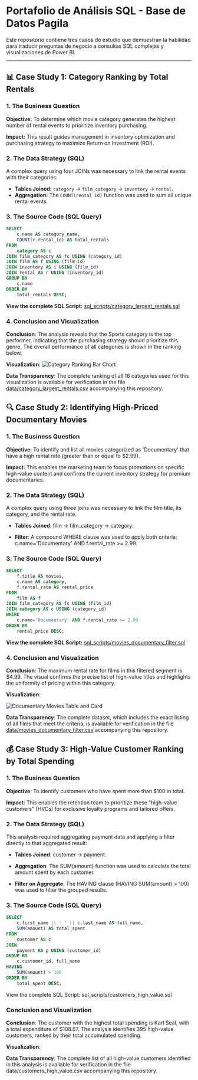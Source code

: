 # Portafolio de Análisis SQL - Base de Datos Pagila

Este repositorio contiene tres casos de estudio que demuestran la habilidad para traducir preguntas de negocio a consultas SQL complejas y visualizaciones de Power BI.

---

## 📊 Case Study 1: Category Ranking by Total Rentals

### 1. The Business Question
**Objective:** To determine which movie category generates the highest number of rental events to prioritize inventory purchasing.

**Impact:** This result guides management in inventory optimization and purchasing strategy to maximize Return on Investment (ROI).

### 2. The Data Strategy (SQL)
A complex query using four JOINs was necessary to link the rental events with their categories:
* **Tables Joined:** `category` → `film_category` → `inventory` → `rental`.
* **Aggregation:** The `COUNT(rental_id)` function was used to sum all unique rental events.

### 3. The Source Code (SQL Query)
```sql
SELECT
    c.name AS category_name,
    COUNT(r.rental_id) AS total_rentals
FROM
    category AS c
JOIN film_category AS fc USING (category_id)
JOIN film AS f USING (film_id)
JOIN inventory AS i USING (film_id)
JOIN rental AS r USING (inventory_id)
GROUP BY
    c.name
ORDER BY
    total_rentals DESC;
```
**View the complete SQL Script:** [sql_scripts/category_largest_rentals.sql](./sql_scripts/category_largest_rentals.sql)

### 4. Conclusion and Visualization

**Conclusion**:
The analysis reveals that the Sports category is the top performer, indicating that the purchasing strategy should prioritize this genre. The overall performance of all categories is shown in the ranking below.

**Visualization**:
![Category Ranking Bar Chart](visualizations/category_largest_rentals.png) 

**Data Transparency**:
The complete ranking of all 16 categories used for this visualization is available for verification in the file [data/category_largest_rentals.csv](./data/category_largest_rentals.csv) accompanying this repository.


## 🔍 Case Study 2: Identifying High-Priced Documentary Movies

### 1. The Business Question
**Objective**: To identify and list all movies categorized as 'Documentary' that have a high rental rate (greater than or equal to $2.99).

**Impact**: This enables the marketing team to focus promotions on specific high-value content and confirms the current inventory strategy for premium documentaries.

### 2. The Data Strategy (SQL)
A complex query using three joins was necessary to link the film title, its category, and the rental rate.

* **Tables Joined**: film → film_category → category.

* **Filter**: A compound WHERE clause was used to apply both criteria: c.name='Documentary' AND f.rental_rate >= 2.99.

### 3. The Source Code (SQL Query)
```sql
SELECT
    f.title AS movies,
    c.name AS category,
    f.rental_rate AS rental_price
FROM
    film AS f
JOIN film_category AS fc USING (film_id)
JOIN category AS c USING (category_id)
WHERE
    c.name='Documentary' AND f.rental_rate >= 2.99
ORDER BY
    rental_price DESC;
```
**View the complete SQL Script:** [sql_scripts/movies_documentary_filter.sql](./sql_scripts/movies_documentary_filter.sql)

### 4. Conclusion and Visualization
**Conclusion**: The maximum rental rate for films in this filtered segment is $4.99. The visual confirms the precise list of high-value titles and highlights the uniformity of pricing within this category.

**Visualization**:

![Documentary Movies Table and Card](visualizations/movies_documentary_filter.png)

**Data Transparency**: The complete dataset, which includes the exact listing of all films that meet the criteria, is available for verification in the file [data/movies_documentary_filter.csv](./data/movies_documentary_filter.csv) accompanying this repository.

## 💰 Case Study 3: High-Value Customer Ranking by Total Spending

### 1. The Business Question
**Objective**: To identify customers who have spent more than $100 in total.

**Impact**: This enables the retention team to prioritize these "high-value customers" (HVCs) for exclusive loyalty programs and tailored offers.

### 2. The Data Strategy (SQL)
This analysis required aggregating payment data and applying a filter directly to that aggregated result:

* **Tables Joined**: customer → payment.

* **Aggregation**: The SUM(amount) function was used to calculate the total amount spent by each customer.

* **Filter on Aggregate**: The HAVING clause (HAVING SUM(amount) > 100) was used to filter the grouped results.

### 3. The Source Code (SQL Query)
```sql
SELECT
    c.first_name || ' ' || c.last_name AS full_name,
    SUM(amount) AS total_spent
FROM
    customer AS c
JOIN
    payment AS p USING (customer_id)
GROUP BY
    c.customer_id, full_name
HAVING
    SUM(amount) > 100
ORDER BY
    total_spent DESC;
```
View the complete SQL Script: sql_scripts/customers_high_value.sql

### Conclusion and Visualization

**Conclusion**:
The customer with the highest total spending is Karl Seal, with a total expenditure of $108.67. The analysis identifies 395 high-value customers, ranked by their total accumulated spending.

**Visualization**:

**Data Transparency**:
The complete list of all high-value customers identified in this analysis is available for verification in the file data/customers_high_value.csv accompanying this repository.
